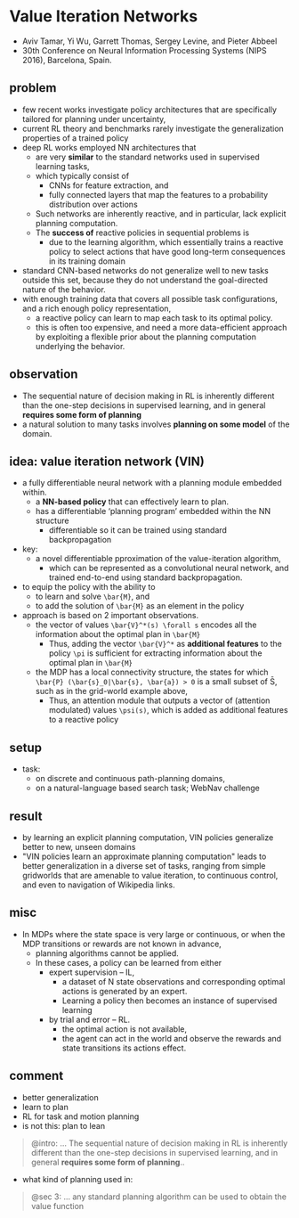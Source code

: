 # Value Iteration Networks
* Aviv Tamar, Yi Wu, Garrett Thomas, Sergey Levine, and Pieter Abbeel
* 30th Conference on Neural Information Processing Systems (NIPS 2016), Barcelona, Spain.

## problem
* few recent works investigate policy architectures that are specifically tailored for planning under uncertainty, 
* current RL theory and benchmarks rarely investigate the generalization properties of a trained policy 
* deep RL works  employed NN architectures that 
  * are very **similar** to the standard networks used in supervised learning tasks, 
  * which typically consist of 
    * CNNs for feature extraction, and 
    * fully connected layers that map the features to a probability distribution over actions
  * Such networks are inherently reactive, and in particular, lack explicit planning computation. 
  * The **success of** reactive policies in sequential problems is 
    * due to the learning algorithm, which 
      essentially trains a reactive policy to select actions that have good long-term consequences in its training domain
* standard CNN-based networks do not generalize well to new tasks outside this set, because 
  they do not understand the goal-directed nature of the behavior.
* with enough training data that covers all possible task configurations, and a rich enough policy representation, 
  * a reactive policy can learn to map each task to its optimal policy. 
  * this is often too expensive, and 
    need a more data-efficient approach by exploiting a flexible prior about 
    the planning computation underlying the behavior.

## observation
* The sequential nature of decision making in RL is inherently different than the one-step decisions
  in supervised learning, and in general **requires some form of planning**
* a natural solution to many tasks involves **planning on some model** of the domain.

## idea: value iteration network (VIN)
* a fully differentiable neural network with a planning module embedded within.
  * a **NN-based policy** that can effectively learn to plan.
  * has a differentiable ‘planning program’ embedded within the NN structure
    * differentiable so it can be trained using standard backpropagation
* key:
  * a novel differentiable pproximation of the value-iteration algorithm, 
    * which can be represented as a convolutional neural network, and 
      trained end-to-end using standard backpropagation.
* to equip the policy with the ability to 
  * to learn and solve `\bar{M}`, and 
  * to add the solution of `\bar{M}` as an element in the policy 
* approach is based on 2 important observations. 
  * the vector of values `\bar{V}^*(s) \forall s` encodes all the information about the optimal plan in `\bar{M}` 
    * Thus, adding the vector `\bar{V}^*` as **additional features** to the policy `\pi` is sufficient for 
      extracting information about the optimal plan in `\bar{M}`
  * the MDP has a local connectivity structure, 
    the states for which `\bar{P} (\bar{s}_0|\bar{s}, \bar{a}) > 0` is a small subset of S̄, 
    such as in the grid-world example above,
    * Thus, an attention module that outputs a vector of (attention modulated) values `\psi(s)`, 
      which is added as additional features to a reactive policy

## setup
* task:
  * on discrete and continuous path-planning domains,
  * on a natural-language based search task; WebNav challenge 
  
## result
* by learning an explicit planning computation, VIN policies generalize better to new, unseen domains
* "VIN policies learn an approximate planning computation" leads to better generalization in a diverse set of tasks, 
  ranging from simple gridworlds that are amenable to value iteration, to continuous control, and 
  even to navigation of Wikipedia links.
  
## misc
* In MDPs where the state space is very large or continuous, or when the MDP transitions or rewards are 
  not known in advance, 
  * planning algorithms cannot be applied. 
  * In these cases, a policy can be learned from either 
     * expert supervision – IL, 
       * a dataset of N state observations and corresponding optimal actions is generated by an expert. 
       * Learning a policy then becomes an instance of supervised learning
     * by trial and error – RL.
       * the optimal action is not available,
       * the agent can act in the world and observe the rewards and state transitions its actions effect. 

## comment
* better generalization
* learn to plan
* RL for task and motion planning
* is not this: plan to lean
> @intro: ... The sequential nature of decision making in RL is inherently different than the one-step decisions
  in supervised learning, and in general **requires some form of planning**..
* what kind of planning used in:
> @sec 3: ... any standard planning algorithm can be used to obtain the value function
